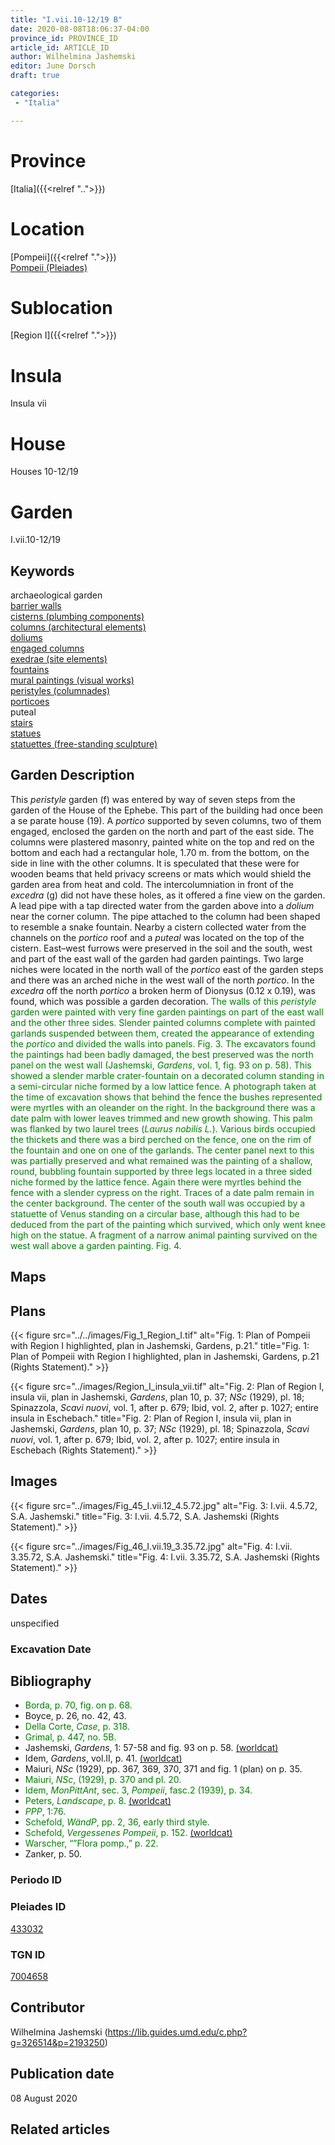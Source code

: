 ```yaml
---
title: "I.vii.10-12/19 B"
date: 2020-08-08T18:06:37-04:00
province_id: PROVINCE_ID
article_id: ARTICLE_ID
author: Wilhelmina Jashemski
editor: June Dorsch
draft: true

categories:
 - "Italia"

---
```


# Province

[Italia]({{<relref "..">}})

# Location

[Pompeii]({{<relref ".">}}) \
[Pompeii (Pleiades)](https://pleiades.stoa.org/places/433032)

# Sublocation

[Region I]({{<relref ".">}})

# Insula

Insula vii

# House

Houses 10-12/19

# Garden

I.vii.10-12/19

## Keywords

archaeological garden \
[barrier walls](http://vocab.getty.edu/page/aat/300419302) \
[cisterns (plumbing components)](http://vocab.getty.edu/page/aat/300052558) \
[columns (architectural elements)](http://vocab.getty.edu/page/aat/300001571) \
[doliums](http://vocab.getty.edu/page/aat/300400601) \
[engaged columns](http://vocab.getty.edu/page/aat/300001638) \
[exedrae (site elements)](http://vocab.getty.edu/page/aat/300081589) \
[fountains](http://vocab.getty.edu/page/aat/300006179) \
[mural paintings (visual works)](http://vocab.getty.edu/page/aat/300033644) \
[peristyles (columnades)](http://vocab.getty.edu/page/aat/300004029) \
[porticoes](http://vocab.getty.edu/page/aat/300004145) \
puteal \
[stairs](http://vocab.getty.edu/page/aat/300003228) \
[statues](http://vocab.getty.edu/page/aat/300047600) \
[statuettes (free-standing sculpture)](http://vocab.getty.edu/page/aat/300312262)

## Garden Description

This *peristyle* garden (f) was entered by way of seven steps from the garden of the House of the Ephebe. This part of the building had once been a se parate house (19). A *portico* supported by seven columns, two of them engaged, enclosed the garden on the north and part of the east side. The columns were plastered masonry, painted white on the top and red on the bottom and each had a rectangular hole, 1.70 m. from the bottom, on the side in line with the other columns. It is speculated that these were for wooden beams that held privacy screens or mats which would shield the garden area from heat and cold. The intercolumniation in front of the *excedra* (g) did not have these holes, as it offered a fine view on the garden. A lead pipe with a tap directed water from the garden above into a *dolium* near the corner column. The pipe attached to the column had been shaped to resemble a snake fountain. Nearby a cistern collected water from the channels on the *portico* roof and a *puteal* was located on the top of the cistern. East–west furrows were preserved in the soil and the south, west and part of the east wall of the garden had garden paintings. Two large niches were located in the north wall of the *portico* east of the garden steps and there was an arched niche in the west wall of the north *portico*. In the *excedra* off the north *portico* a broken herm of Dionysus (0.12 x 0.19), was found, which was possible a garden decoration. <span style="color:green">The walls of this *peristyle* garden were painted with very fine garden paintings on part of the east wall and the other three sides. Slender painted columns complete with painted garlands suspended between them, created the appearance of extending the *portico* and divided the walls into panels. Fig. 3. The excavators found the paintings had been badly damaged, the best preserved was the north panel on the west wall (Jashemski, *Gardens*, vol. 1, fig. 93 on p. 58). This showed a slender marble crater-fountain on a decorated column standing in a semi-circular niche formed by a low lattice fence. A photograph taken at the time of excavation shows that behind the fence the bushes represented were myrtles with an oleander on the right. In the background there was a date palm with lower leaves trimmed and new growth showing. This palm was flanked by two laurel trees (*Laurus nobilis L.*). Various birds occupied the thickets and there was a bird perched on the fence, one on the rim of the fountain and one on one of the garlands. The center panel next to this was partially preserved and what remained was the painting of a shallow, round, bubbling fountain supported by three legs located in a three sided niche formed by the lattice fence. Again there were myrtles behind the fence with a slender cypress on the right. Traces of a date palm remain in the center background. The center of the south wall was occupied by a statuette of Venus standing on a circular base, although this had to be deduced from the part of the painting which survived, which only went knee high on the statue. A fragment of a narrow animal painting survived on the west wall above a garden painting. Fig. 4.</span>

## Maps

<!--
OLD WAY (DO NOT USE)
![alt_text](../../images/image_name.ext)
*CAPTION*

NEW WAY ↓↓↓↓
{{< figure src="../../images/image_name.ext" alt="ALT_TEXT" title="CAPTION" >}}
-->

## Plans

{{< figure src="../../images/Fig_1_Region_I.tif" alt="Fig. 1: Plan of Pompeii with Region I highlighted, plan in Jashemski, Gardens, p.21." title="Fig. 1: Plan of Pompeii with Region I highlighted, plan in Jashemski, Gardens, p.21 (Rights Statement)." >}}

{{< figure src="../images/Region_I_insula_vii.tif" alt="Fig. 2: Plan of Region I, insula vii, plan in Jashemski, *Gardens*, plan 10, p. 37; *NSc* (1929), pl. 18; Spinazzola, *Scavi nuovi*, vol. 1, after p. 679; Ibid, vol. 2, after p. 1027; entire insula in Eschebach." title="Fig. 2: Plan of Region I, insula vii, plan in Jashemski, *Gardens*, plan 10, p. 37; *NSc* (1929), pl. 18; Spinazzola, *Scavi nuovi*, vol. 1, after p. 679; Ibid, vol. 2, after p. 1027; entire insula in Eschebach (Rights Statement)." >}}

## Images

{{< figure src="../images/Fig_45_I.vii.12_4.5.72.jpg" alt="Fig. 3: I.vii. 4.5.72, S.A. Jashemski." title="Fig. 3: I.vii. 4.5.72, S.A. Jashemski (Rights Statement)." >}}

{{< figure src="../images/Fig_46_I.vii.19_3.35.72.jpg" alt="Fig. 4: I.vii. 3.35.72, S.A. Jashemski." title="Fig. 4: I.vii. 3.35.72, S.A. Jashemski (Rights Statement)." >}}

## Dates

unspecified

### Excavation Date


## Bibliography

* <span style="color:green">Borda, p. 70, fig. on p. 68.</span>
* Boyce, p. 26, no. 42, 43.
* <span style="color:green">Della Corte, *Case*, p. 318.</span>
* <span style="color:green">Grimal, p. 447, no. 5B.</span>
* Jashemski, *Gardens*, 1: 57-58 and fig. 93 on p. 58. [(worldcat)](http://www.worldcat.org/oclc/884024123)
* Idem, *Gardens*, vol.II, p. 41. [(worldcat)](http://www.worldcat.org/oclc/921816405)
* Maiuri, *NSc* (1929), pp. 367, 369, 370, 371 and fig. 1 (plan) on p. 35.
* <span style="color:green">Maiuri, *NSc*, (1929), p. 370 and pl. 20.</span>
* <span style="color:green">Idem, *MonPittAnt*, sec. 3, *Pompeii*, fasc.2 (1939), p. 34.</span>
* <span style="color:green">Peters, *Landscape*, p. 8. [(worldcat)](http://www.worldcat.org/oclc/1091957071)</span>
* <span style="color:green">*PPP*, 1:76.</span>
* <span style="color:green">Schefold, *WändP*, pp. 2, 36, early third style.</span>
* <span style="color:green">Schefold, *Vergessenes Pompeii*, p. 152. [(worldcat)](http://www.worldcat.org/oclc/1170560192)</span>
* <span style="color:green">Warscher, “”Flora pomp.,” p. 22.</span>
* Zanker, p. 50.

### Periodo ID

<!-- [PERIODO_ID](https://pleiades.stoa.org/places/PLEIADES_ID) -->

### Pleiades ID

[433032](https://pleiades.stoa.org/places/433032)

### TGN ID

[7004658](http://vocab.getty.edu/page/tgn/7004658)

## Contributor

Wilhelmina Jashemski (https://lib.guides.umd.edu/c.php?g=326514&p=2193250)

## Publication date

08 August 2020

## Related articles

<!-- Links to other related articles. Leave blank for now -->
